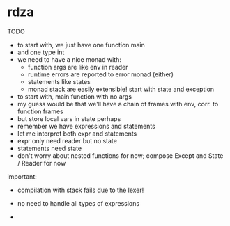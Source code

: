 # rdza

TODO

* to start with, we just have one function main
* and one type int
* we need to have a nice monad with:
    * function args are like env in reader
    * runtime errors are reported to error monad (either)
    * statements like states
    * monad stack are easily extensible! start with state and exception
* to start with, main function with no args
* my guess would be that we'll have a chain of frames with env, corr. to function frames
* but store local vars in state perhaps
* remember we have expressions and statements
* let me interpret both expr and statements
* expr only need reader but no state
* statements need state
* don't worry about nested functions for now; compose Except and State / Reader for now

important:
* compilation with stack fails due to the lexer!

* no need to handle all types of expressions
* 